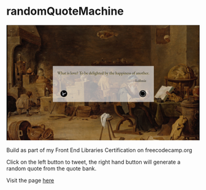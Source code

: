 # randomQuoteMachine

![Preview](/images/preview.png)

Build as part of my Front End Libraries Certification on freecodecamp.org

Click on the left button to tweet, the right hand button will generate a random quote from the quote bank.

Visit the page [here](https://hannarosenfeld.github.io/randomQuoteMachine/)
